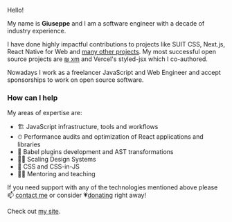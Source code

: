 Hello!

My name is **Giuseppe** and I am a software engineer with a decade of industry experience. 

I have done highly impactful contributions to projects like SUIT CSS, Next.js, React Native for Web and [many other projects](https://github.com/giuseppeg). My most successful open source projects are [₪ xm](https://twitter.com/giuseppegurgone/status/1305851405660549122) and Vercel's styled-jsx which I co-authored.

Nowadays I work as a freelancer JavaScript and Web Engineer and accept sponsorships to work on open source software.

### How can I help

My areas of expertise are:

* 🏗 JavaScript infrastructure, tools and workflows
* ⏱ Performance audits and optimization of React applications and libraries
* 🧩  Babel plugins development and AST transformations
* 👩‍🎨  Scaling Design Systems
* 💅 CSS and CSS-in-JS
* 👨‍🏫 Mentoring and teaching 

If you need support with any of the technologies mentioned above please 📫 [contact me](https://twitter.com/giuseppegurgone) or consider 💗[donating](https://github.com/sponsors/giuseppeg) right away! 

Check out [my site](https://giuseppegurgone.com).
